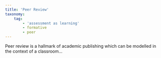 ```yaml
---
title: 'Peer Review'
taxonomy:
    tag:
        - 'assessment as learning'
        - formative
        - peer
---
```


Peer review is a hallmark of academic publishing which can be modelled in the context of a classroom...